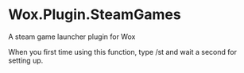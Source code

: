 # Wox.Plugin.SteamGames
A steam game launcher plugin for Wox

When you first time using this function, type /st and wait a second for setting up.
